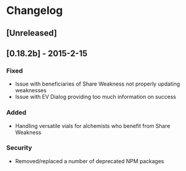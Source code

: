 # Changelog

## [Unreleased]

## [0.18.2b] - 2015-2-15

### Fixed

- Issue with beneficiaries of Share Weakness not properly updating weaknesses
- Issue with EV Dialog providing too much information on success

### Added

- Handling versatile vials for alchemists who benefit from Share Weakness

### Security

- Removed/replaced a number of deprecated NPM packages
